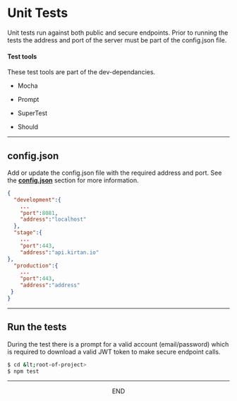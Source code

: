 <div class="page-header">
  <h1  id="page-title">Unit Tests</h1>
</div>

Unit tests run against both public and secure endpoints. Prior to running the tests
the address and port of the server must be part of the config.json file.

#### Test tools
These test tools are part of the dev-dependancies.
* Mocha

* Prompt

* SuperTest

* Should

___
## config.json
Add or update the config.json file with the required address and port.
See the
__[config.json](/index.html?md=pages_config.md)__ section for more information.


```json
{
  "development":{
    ...
    "port":8081,
    "address":"localhost"
  },
  "stage":{
    ...
    "port":443,
    "address":"api.kirtan.io"
},
  "production":{
    ...
    "port":443,
    "address":"address"
 }
}
```

___
## Run the tests
During the test there is a prompt for a valid account (email/password) which is required
to download a valid JWT token to make secure endpoint calls.

```bash
$ cd &lt;root-of-project>
$ npm test
```






___
<div style="margin:0 auto;text-align:center;">END</div>
